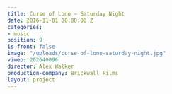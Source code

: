 ```yaml
---
title: Curse of Lono — Saturday Night
date: 2016-11-01 00:00:00 Z
categories:
- music
position: 9
is-front: false
image: "/uploads/curse-of-lono-saturday-night.jpg"
vimeo: 202640096
director: Alex Walker
production-company: Brickwall Films
layout: project
---
```


